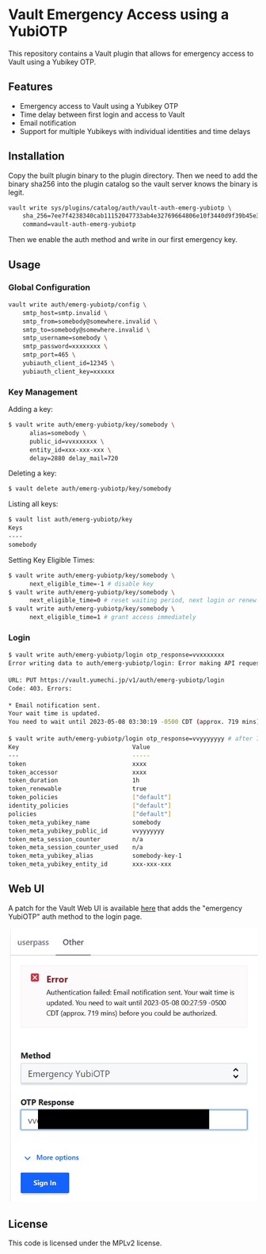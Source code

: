 # Vault Emergency Access using a YubiOTP

This repository contains a Vault plugin that allows for emergency access to Vault using a Yubikey OTP.

## Features

* Emergency access to Vault using a Yubikey OTP
* Time delay between first login and access to Vault
* Email notification
* Support for multiple Yubikeys with individual identities and time delays

## Installation

Copy the built plugin binary to the plugin directory. Then we need to add the binary sha256 into the plugin catalog so the vault server knows the binary is legit.

```sh
vault write sys/plugins/catalog/auth/vault-auth-emerg-yubiotp \
    sha_256=7ee7f4238340cab11152047733ab4e32769664806e10f3440d9f39b45e3461ce \
    command=vault-auth-emerg-yubiotp
```

Then we enable the auth method and write in our first emergency key.

## Usage

### Global Configuration


```sh
vault write auth/emerg-yubiotp/config \
    smtp_host=smtp.invalid \
    smtp_from=somebody@somewhere.invalid \
    smtp_to=somebody@somewhere.invalid \
    smtp_username=somebody \
    smtp_password=xxxxxxxx \
    smtp_port=465 \
    yubiauth_client_id=12345 \
    yubiauth_client_key=xxxxxx
```

### Key Management

Adding a key:

```sh
$ vault write auth/emerg-yubiotp/key/somebody \
      alias=somebody \
      public_id=vvxxxxxxx \
      entity_id=xxx-xxx-xxx \
      delay=2880 delay_mail=720
```

Deleting a key:

```sh
$ vault delete auth/emerg-yubiotp/key/somebody
```

Listing all keys:

```sh
$ vault list auth/emerg-yubiotp/key
Keys
----
somebody
```

Setting Key Eligible Times:

```sh
$ vault write auth/emerg-yubiotp/key/somebody \
      next_eligible_time=-1 # disable key
$ vault write auth/emerg-yubiotp/key/somebody \
      next_eligible_time=0 # reset waiting period, next login or renew will restart waiting period
$ vault write auth/emerg-yubiotp/key/somebody \
      next_eligible_time=1 # grant access immediately
```



### Login

```sh
$ vault write auth/emerg-yubiotp/login otp_response=vvxxxxxxx
Error writing data to auth/emerg-yubiotp/login: Error making API request.

URL: PUT https://vault.yumechi.jp/v1/auth/emerg-yubiotp/login
Code: 403. Errors:

* Email notification sent.
Your wait time is updated.
You need to wait until 2023-05-08 03:30:19 -0500 CDT (approx. 719 mins) before you could be authorized.

$ vault write auth/emerg-yubiotp/login otp_response=vvyyyyyyy # after 720 minutes or manually granted access
Key                                Value
---                                -----
token                              xxxx
token_accessor                     xxxx
token_duration                     1h
token_renewable                    true
token_policies                     ["default"]
identity_policies                  ["default"]
policies                           ["default"]
token_meta_yubikey_name            somebody
token_meta_yubikey_public_id       vvyyyyyyy
token_meta_session_counter         n/a
token_meta_session_counter_used    n/a
token_meta_yubikey_alias           somebody-key-1
token_meta_yubikey_entity_id       xxx-xxx-xxx
```


## Web UI

A patch for the Vault Web UI is available [here](ui-patch/vault-ui-auth-emerg-yubiotp.patch) that adds the "emergency YubiOTP" auth method to the login page.

![Web UI](images/20230507-vault-emerg-login-prompt.jpg)

## License

This code is licensed under the MPLv2 license.
